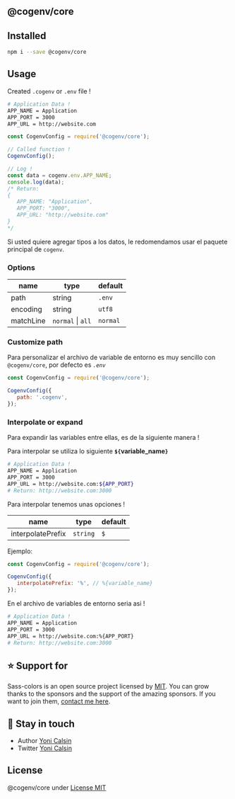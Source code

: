 ## @cogenv/core

## Installed

```bash
npm i --save @cogenv/core
```

## Usage

Created `.cogenv` or `.env` file !

```bash
# Application Data !
APP_NAME = Application
APP_PORT = 3000
APP_URL = http://website.com
```

```js
const CogenvConfig = require('@cogenv/core');

// Called function !
CogenvConfig();

// Log !
const data = cogenv.env.APP_NAME;
console.log(data);
/* Return:
{
   APP_NAME: "Application",
   APP_PORT: "3000",
   APP_URL: "http://website.com"
}
*/
```

Si usted quiere agregar tipos a los datos, le redomendamos usar el paquete principal de `cogenv`.

### Options

| name      | type              | default  |
| --------- | ----------------- | -------- |
| path      | string            | `.env`   |
| encoding  | string            | `utf8`   |
| matchLine | `normal` \| `all` | `normal` |

### Customize path

Para personalizar el archivo de variable de entorno es muy sencillo con `@cogenv/core`, por defecto es _`.env`_

```js
const CogenvConfig = require('@cogenv/core');

CogenvConfig({
   path: '.cogenv',
});
```

### Interpolate or expand

Para expandir las variables entre ellas, es de la siguiente manera !

Para interpolar se utiliza lo siguiente **`${`variable_name`}`**

```bash
# Application Data !
APP_NAME = Application
APP_PORT = 3000
APP_URL = http://website.com:${APP_PORT}
# Return: http://website.com:3000
```

Para interpolar tenemos unas opciones !

| name              | type     | default |
| ----------------- | -------- | ------- |
| interpolatePrefix | `string` | `$`     |

Ejemplo:

```js
const CogenvConfig = require('@cogenv/core');

CogenvConfig({
   interpolatePrefix: '%', // %{variable_name}
});
```

En el archivo de variables de entorno seria asi !

```bash
# Application Data !
APP_NAME = Application
APP_PORT = 3000
APP_URL = http://website.com:%{APP_PORT}
# Return: http://website.com:3000
```

## ⭐ Support for

Sass-colors is an open source project licensed by [MIT](LICENSE). You can grow thanks to the sponsors and the support of the amazing sponsors. If you want to join them, [contact me here](mailto:helloyonicb@gmail.com).

## 🎩 Stay in touch

-  Author [Yoni Calsin](https://github.com/yoicalsin)
-  Twitter [Yoni Calsin](https://twitter.com/yoicalsin)

## License

@cogenv/core under [License MIT](LICENSE)
